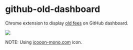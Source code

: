 # github-old-dashboard

Chrome extension to display [old fees](https://github.com/dashboard-feed) on GitHub dashboard.

![](https://github.com/winebarrel/github-old-dashboard/assets/117768/499561d6-abe0-4f1b-add5-024e5eb84f2c)

NOTE: Using [icooon-mono.com](https://icooon-mono.com/15618-news-icon/) icon.
